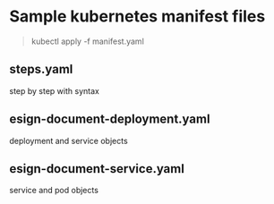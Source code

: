 # Sample kubernetes manifest files
> kubectl apply -f manifest.yaml

## steps.yaml
step by step with syntax 

## esign-document-deployment.yaml
deployment and service objects 

## esign-document-service.yaml
service and pod objects
